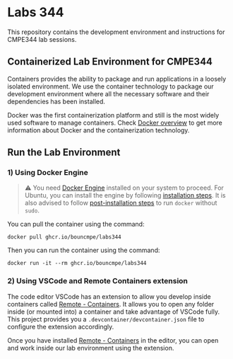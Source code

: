 # Labs 344

This repository contains the development environment and instructions for CMPE344 lab sessions. 

## Containerized Lab Environment for CMPE344

Containers provides the ability to package and run applications in a loosely isolated environment. We use the container technology to package our development environment where all the necessary software and their dependencies has been installed. 

Docker was the first containerization platform and still is the most widely used software to manage containers. Check [Docker overview](https://docs.docker.com/get-started/overview/) to get more information about Docker and the containerization technology.

## Run the Lab Environment

### 1) Using Docker Engine

> :warning: You need [Docker Engine](https://docs.docker.com/engine/) installed on your system to proceed. For Ubuntu, you can install the engine by following [installation steps](https://docs.docker.com/engine/install/ubuntu/). It is also advised to follow [post-installation steps](https://docs.docker.com/engine/install/linux-postinstall/) to run `docker` without `sudo`.

You can pull the container using the command:
```
docker pull ghcr.io/bouncmpe/labs344
```

Then you can run the container using the command:
```
docker run -it --rm ghcr.io/bouncmpe/labs344
```

### 2) Using VSCode and Remote Containers extension

The code editor VSCode has an extension to allow you develop inside containers called [Remote - Containers](https://code.visualstudio.com/docs/remote/containers). It allows you to open any folder inside (or mounted into) a container and take advantage of VSCode fully. This project provides you a `.devcontainer/devcontainer.json` file to configure the extension accordingly.

Once you have installed [Remote - Containers](https://code.visualstudio.com/docs/remote/containers) in the editor, you can open and work inside our lab environment using the extension.

